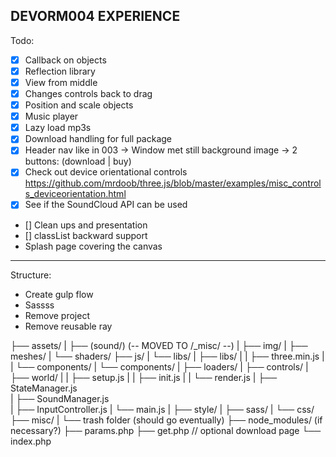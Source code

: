 DEVORM004 EXPERIENCE
---

Todo:
  - [x] Callback on objects
  - [x] Reflection library
  - [x] View from middle
  - [x] Changes controls back to drag
  - [x] Position and scale objects
  - [x] Music player
  - [x] Lazy load mp3s
  - [x] Download handling for full package
  - [x] Header nav like in 003
      -> Window met still background image
      -> 2 buttons: (download | buy)
  - [x] Check out device orientational controls https://github.com/mrdoob/three.js/blob/master/examples/misc_controls_deviceorientation.html    
  - [x] See if the SoundCloud API can be used
  - [] Clean ups and presentation
  - [] classList backward support
  - Splash page covering the canvas

---

Structure:

  - Create gulp flow
  - Sassss
  - Remove project
  - Remove reusable ray

├── assets/
|   ├── (sound/) (-- MOVED TO /_misc/ --)
|   ├── img/
|   ├── meshes/
|   └── shaders/
├── js/
|   └── libs/
|       ├── libs/
|       |    ├── three.min.js
|       |    └── components/
|       └── components/
|           ├── loaders/
|           ├── controls/
|           ├── world/
|           |   ├── setup.js
|           |   ├── init.js
|           |   └── render.js
|           ├── StateManager.js   
|           ├── SoundManager.js    
|           ├── InputController.js
|           └── main.js
|
├── style/
|   ├── sass/
|   └── css/
├── misc/
|   └── trash folder (should go eventually)
├── node_modules/ (if necessary?)
├── params.php
├── get.php // optional download page
└── index.php
